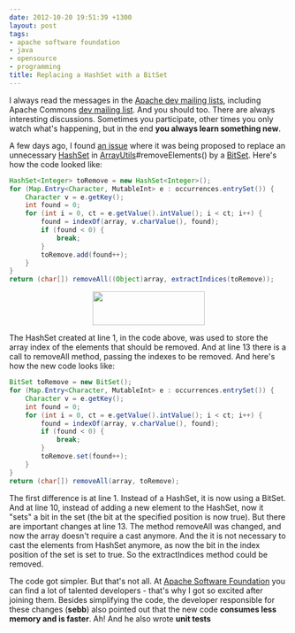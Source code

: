 ```yaml
---
date: 2012-10-20 19:51:39 +1300
layout: post
tags:
- apache software foundation
- java
- opensource
- programming
title: Replacing a HashSet with a BitSet
---
```


<p>I always read the messages in the <a href="http://www.apache.org/foundation/mailinglists.html" title="Apache mailing lists">Apache dev mailing lists</a>, including Apache Commons <a href="http://commons.apache.org/mail-lists.html" title="Apache Commons mailing lists">dev mailing list</a>. And you should too. There are always interesting discussions. Sometimes you participate, other times you only watch what's happening, but in the end <strong>you always learn something new</strong>.</p>

<p>A few days ago, I found <a href="https://issues.apache.org/jira/browse/LANG-839" title="LANG-839">an issue</a> where it was being proposed to replace an unnecessary <a href="http://docs.oracle.com/javase/6/docs/api/java/util/HashSet.html" title="HashSet">HashSet</a> in <a href="http://commons.apache.org/lang/api-release/org/apache/commons/lang3/ArrayUtils.html" title="ArrayUtils">ArrayUtils</a>#removeElements() by a <a href="http://docs.oracle.com/javase/6/docs/api/java/util/BitSet.html" title="BitSet">BitSet</a>. Here's how the code looked like: </p>

```java
HashSet<Integer> toRemove = new HashSet<Integer>();
for (Map.Entry<Character, MutableInt> e : occurrences.entrySet()) {
    Character v = e.getKey();
    int found = 0;
    for (int i = 0, ct = e.getValue().intValue(); i < ct; i++) {
        found = indexOf(array, v.charValue(), found);
        if (found < 0) {
            break;
        }
        toRemove.add(found++);
    }
}
return (char[]) removeAll((Object)array, extractIndices(toRemove));
```

<p style="text-align: center"><a href="{{assets.feather_small}}"><img src="{{ assets.feather_small}}" alt="" title="Apache Software Foundation" width="203" height="61" class="aligncenter size-full wp-image-1125" /></a></p>

<p>The HashSet created at line 1, in the code above, was used to store the array index of the elements that should be removed. And at line 13 there is a call to removeAll method, passing the indexes to be removed. And here's how the new code looks like: </p>

```java
BitSet toRemove = new BitSet();
for (Map.Entry<Character, MutableInt> e : occurrences.entrySet()) {
    Character v = e.getKey();
    int found = 0;
    for (int i = 0, ct = e.getValue().intValue(); i < ct; i++) {
        found = indexOf(array, v.charValue(), found);
        if (found < 0) {
            break;
        }
        toRemove.set(found++);
    }
}
return (char[]) removeAll(array, toRemove);
```

<p>The first difference is at line 1. Instead of a HashSet, it is now using a BitSet. And at line 10, instead of adding a new element to the HashSet, now it "sets" a bit in the set (the bit at the specified position is now true). But there are important changes at line 13. The method removeAll was changed, and now the array doesn't require a cast anymore. And the it is not necessary to cast the elements from HashSet anymore, as now the bit in the index position of the set is set to true. So the extractIndices method could be removed.</p>

<p>The code got simpler. But that's not all. At <a href="http://www.apache.org" title="Apache Software Foundation">Apache Software Foundation</a> you can find a lot of talented developers - that's why I got so excited after joining them. Besides simplifying the code, the developer responsible for these changes (<strong>sebb</strong>) also pointed out that the new code <strong>consumes less memory and is faster</strong>. Ah! And he also wrote <strong>unit tests</strong>
